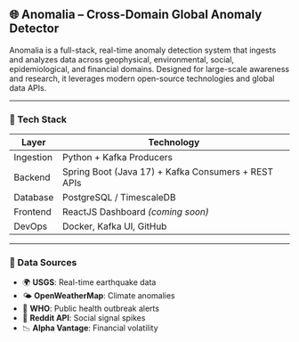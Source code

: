 ## 🌐 Anomalia – Cross-Domain Global Anomaly Detector

Anomalia is a full-stack, real-time anomaly detection system that ingests and analyzes data across geophysical, environmental, social, epidemiological, and financial domains. Designed for large-scale awareness and research, it leverages modern open-source technologies and global data APIs.

---
### 🚀 Tech Stack

| Layer       | Technology                                          |
|-------------|-----------------------------------------------------|
| Ingestion   | Python + Kafka Producers                            |
| Backend     | Spring Boot (Java 17) + Kafka Consumers + REST APIs |
| Database    | PostgreSQL / TimescaleDB                            |
| Frontend    | ReactJS Dashboard *(coming soon)*                   |
| DevOps      | Docker, Kafka UI, GitHub                            |

---

### 📡 Data Sources

- 🌍 **USGS**: Real-time earthquake data  
- 🌤 **OpenWeatherMap**: Climate anomalies 
- 🧬 **WHO**: Public health outbreak alerts  
- 💬 **Reddit API**: Social signal spikes  
- 📉 **Alpha Vantage**: Financial volatility
